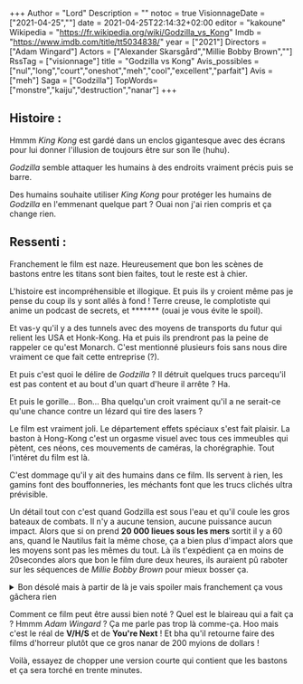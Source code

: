 +++
Author = "Lord"
Description = ""
notoc = true
VisionnageDate = ["2021-04-25",""]
date = 2021-04-25T22:14:32+02:00
editor = "kakoune"
Wikipedia = "https://fr.wikipedia.org/wiki/Godzilla_vs_Kong"
Imdb = "https://www.imdb.com/title/tt5034838/"
year = ["2021"]
Directors = ["Adam Wingard"]
Actors = ["Alexander Skarsgård","Millie Bobby Brown",""]
RssTag = ["visionnage"]
title = "Godzilla vs Kong"
Avis_possibles = ["nul","long","court","oneshot","meh","cool","excellent","parfait"]
Avis = ["meh"] 
Saga = ["Godzilla"]
TopWords=["monstre","kaiju","destruction","nanar"]
+++
## Histoire : 
Hmmm *King Kong* est gardé dans un enclos gigantesque avec des écrans pour lui donner l'illusion de toujours être sur son île (huhu).

*Godzilla* semble attaquer les humains à des endroits vraiment précis puis se barre.

Des humains souhaite utiliser *King Kong* pour protéger les humains de *Godzilla* en l'emmenant quelque part ?
Ouai non j'ai rien compris et ça change rien.

## Ressenti :
Franchement le film est naze.
Heureusement que bon les scènes de bastons entre les titans sont bien faites, tout le reste est à chier.

L'histoire est incompréhensible et illogique.
Et puis ils y croient même pas je pense du coup ils y sont allés à fond !
Terre creuse, le complotiste qui anime un podcast de secrets, et ******* (ouai je vous évite le spoil).

Et vas-y qu'il y a des tunnels avec des moyens de transports du futur qui relient les USA et Honk-Kong.
Ha et puis ils prendront pas la peine de rappeler ce qu'est Monarch.
C'est mentionné plusieurs fois sans nous dire vraiment ce que fait cette entreprise (?).

Et puis c'est quoi le délire de *Godzilla* ?
Il détruit quelques trucs parcequ'il est pas content et au bout d'un quart d'heure il arrête ?
Ha.

Et puis le gorille…
Bon…
Bha quelqu'un croit vraiment qu'il a ne serait-ce qu'une chance contre un lézard qui tire des lasers ?

Le film est vraiment joli.
Le département effets spéciaux s'est fait plaisir.
La baston à Hong-Kong c'est un orgasme visuel avec tous ces immeubles qui pètent, ces néons, ces mouvements de caméras, la chorégraphie.
Tout l'intéret du film est là.

C'est dommage qu'il y ait des humains dans ce film.
Ils servent à rien, les gamins font des bouffonneries, les méchants font que les trucs clichés ultra prévisible.

Un détail tout con c'est quand Godzilla est sous l'eau et qu'il coule les gros bateaux de combats.
Il n'y a aucune tension, aucune puissance aucun impact.
Alors que si on prend **20 000 lieues sous les mers** sortit il y a 60 ans, quand le Nautilus fait la même chose, ça a bien plus d'impact alors que les moyens sont pas les mêmes du tout.
Là ils t'expédient ça en moins de 20secondes alors que bon le film dure deux heures, ils auraient pû raboter sur les séquences de *Millie Bobby Brown* pour mieux bosser ça.

<details><summary>Bon désolé mais à partir de là je vais spoiler mais franchement ça vous gâchera rien</summary>

Et puis bon, ils vont dans la Terre Creuse.
Pour ceux qui ne connaissent pas, c'est une théorie complètement bidon comme quoi bha… la terre est creuse et qu'il y a donc tout un monde sous-terrain.
Déjà le concept est ultra casse-gueule.
Mais là … bha … ils ont fait n'importe quoi.

Déjà la gravité y est complètement pétée : des fois tu tombes vers le "plafond" des fois tu tombes vers "le sol".
Mais du coup ça semble être en fonction des moments dans le scénario.
Du coup j'ai pas compris pourquoi ils ont fait ça parcequ'en plus c'est même pas exploité dans le film.

Et puis un truc qui me chagrine… c'est que sous-terre… bha c'est sous-terre : pas de soleil pour éclairer.
Mais ils vont là-bas il fait jour comme pas possible.
Et là je me rapelle qu'ils y vont pour aller y trouver une source d'énergie incroyable.
Je me dis “BANCO cette source de lumière c'est leur source d'énergie !”
Et bien non c'est pas ça.

Et puis bon, j'ai pas compris pourquoi il fallait un "avion" spécial pour aller là-bas ?
Je pensais au départ que c'était pour des soucis de pression mais visiblement non.
Pour la gravité ?
Bha… elle est en fait normal mais en miroir donc au pire un à peu près n'importe quel avion qui peut faire un tonneau et c'est bon quoi…
Le premier avion de voltige venu ça passait quoi.

Bon je vais pas vous ruiner tout le film j'en ai déjà trop dit.

Je vous parle de *mecha-godzilla* ?
Hahahaha non.

</details>

Comment ce film peut être aussi bien noté ?
Quel est le blaireau qui a fait ça ?
Hmmm *Adam Wingard* ?
Ça me parle pas trop là comme-ça.
Hoo mais c'est le réal de **V/H/S** et de **You're Next** !
Et bha qu'il retourne faire des films d'horreur plutôt que ce gros nanar de 200 myions de dollars !

Voilà, essayez de chopper une version courte qui contient que les bastons et ça sera torché en trente minutes.


